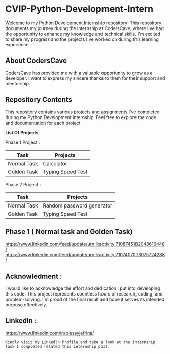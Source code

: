 # CVIP-Python-Development-Intern
Welcome to my Python Development Internship repository! This repository documents my journey during the internship at CodersCave, where I've had the opportunity to enhance my knowledge and technical skills. I'm excited to share my progress and the projects I've worked on during this learning experience.

## About CodersCave
CodersCave has provided me with a valuable opportunity to grow as a developer. I want to express my sincere thanks to them for their support and mentorship.

## Repository Contents
This repository contains various projects and assignments I've completed during my Python Development Internship. Feel free to explore the code and documentation for each project

**List Of Projects**   

Phase 1 Project : 

| Task | Projects |
| ------ | ----------- |
| Normal Task  | Calculator | 
| Golden Task | Typing Speed Test | 

Phase 2 Project : 

| Task | Projects |
| ------ | ----------- |
| Normal Task  | Random password generator | 
| Golden Task | Typing Speed Test | 

## Phase 1 ( Normal task and Golden Task) 

https://www.linkedin.com/feed/update/urn:li:activity:7108745182048616448/
https://www.linkedin.com/feed/update/urn:li:activity:7107407073075724288/

## Acknowledment :
I would like to acknowledge the effort and dedication I put into developing this code. This project represents countless hours of research, coding, and problem-solving. I'm proud of the final result and hope it serves its intended purpose effectively.

## Linkedln :

   https://www.linkedin.com/in/blessyjefrina/ 
   
    Kindly visit my Linkedln Profile and take a look at the internship task I completed related this internship post. 

           
